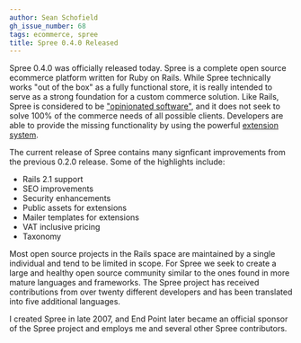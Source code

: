 ```yaml
---
author: Sean Schofield
gh_issue_number: 68
tags: ecommerce, spree
title: Spree 0.4.0 Released
---
```


Spree 0.4.0 was officially released today. Spree is a complete open source ecommerce platform written for Ruby on Rails. While Spree technically works "out of the box" as a fully functional store, it is really intended to serve as a strong foundation for a custom commerce solution. Like Rails, Spree is considered to be ["opinionated software"](http://wiki.github.com/schof/spree/philosophy), and it does not seek to solve 100% of the commerce needs of all possible clients. Developers are able to provide the missing functionality by using the powerful [extension system](http://wiki.github.com/schof/spree/extensions).

The current release of Spree contains many signficant improvements from the previous 0.2.0 release. Some of the highlights include:

- Rails 2.1 support
- SEO improvements
- Security enhancements
- Public assets for extensions
- Mailer templates for extensions
- VAT inclusive pricing
- Taxonomy

Most open source projects in the Rails space are maintained by a single individual and tend to be limited in scope. For Spree we seek to create a large and healthy open source community similar to the ones found in more mature languages and frameworks. The Spree project has received contributions from over twenty different developers and has been translated into five additional languages.

I created Spree in late 2007, and End Point later became an official sponsor of the Spree project and employs me and several other Spree contributors.
